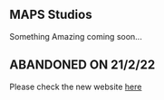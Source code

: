 ## MAPS Studios

Something Amazing coming soon...

## ABANDONED ON 21/2/22 

Please check the new website [here](https://mapstudios.github.io)

<script src="http://code.jquery.com/jquery-1.4.2.min.js"></script> <script> var x = document.getElementsByClassName("site-footer-credits"); setTimeout(() => { x[0].remove(); }, 10); </script>
